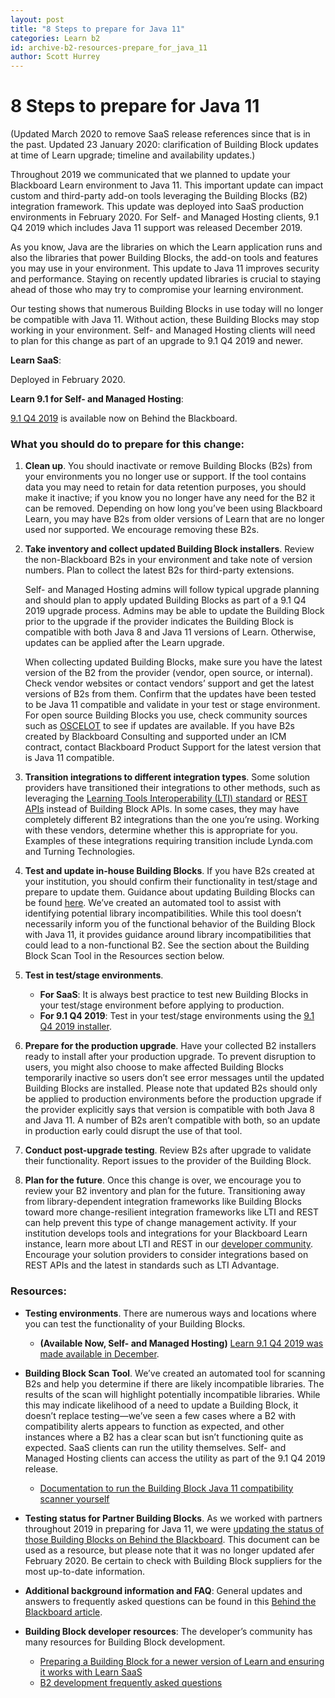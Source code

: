 ```yaml
---
layout: post
title: "8 Steps to prepare for Java 11"
categories: Learn b2
id: archive-b2-resources-prepare_for_java_11
author: Scott Hurrey
---
```


# 8 Steps to prepare for Java 11

(Updated March 2020 to remove SaaS release references since that is in the past. Updated 23 January 2020: clarification of Building Block updates at time of Learn upgrade; timeline and availability updates.)

Throughout 2019 we communicated that we planned to update your Blackboard Learn environment to Java 11. This important update can impact custom and third-party add-on tools leveraging the Building Blocks (B2) integration framework. This update was deployed into SaaS production environments in February 2020. For Self- and Managed Hosting clients, 9.1 Q4 2019 which includes Java 11 support was released December 2019.

As you know, Java are the libraries on which the Learn application runs and also the libraries that power Building Blocks, the add-on tools and features you may use in your environment. This update to Java 11 improves security and performance. Staying on recently updated libraries is crucial to staying ahead of those who may try to compromise your learning environment.

Our testing shows that numerous Building Blocks in use today will no longer be compatible with Java 11. Without action, these Building Blocks may stop working in your environment. Self- and Managed Hosting clients will need to plan for this change as part of an upgrade to 9.1 Q4 2019 and newer.

**Learn SaaS**:

Deployed in February 2020.

**Learn 9.1 for Self- and Managed Hosting**:

[9.1 Q4 2019](https://blackboard.secure.force.com/btbb_articleview?id=kA41O0000002nDBSAY) is available now on Behind the Blackboard.

### What you should do to prepare for this change:

1. **Clean up**. You should inactivate or remove Building Blocks (B2s) from your environments you no longer use or support. If the tool contains data you may need to retain for data retention purposes, you should make it inactive; if you know you no longer have any need for the B2 it can be removed. Depending on how long you’ve been using Blackboard Learn, you may have B2s from older versions of Learn that are no longer used nor supported. We encourage removing these B2s.

2. **Take inventory and collect updated Building Block installers**. Review the non-Blackboard B2s in your environment and take note of version numbers. Plan to collect the latest B2s for third-party extensions.

   Self- and Managed Hosting admins will follow typical upgrade planning and should plan to apply updated Building Blocks as part of a 9.1 Q4 2019 upgrade process. Admins may be able to update the Building Block prior to the upgrade if the provider indicates the Building Block is compatible with both Java 8 and Java 11 versions of Learn. Otherwise, updates can be applied after the Learn upgrade.

   When collecting updated Building Blocks, make sure you have the latest version of the B2 from the provider (vendor, open source, or internal). Check vendor websites or contact vendors’ support and get the latest versions of B2s from them. Confirm that the updates have been tested to be Java 11 compatible and validate in your test or stage environment. For open source Building Blocks you use, check community sources such as [OSCELOT](https://github.com/oscelot) to see if updates are available. If you have B2s created by Blackboard Consulting and supported under an ICM contract, contact Blackboard Product Support for the latest version that is Java 11 compatible.

3. **Transition integrations to different integration types**. Some solution providers have transitioned their integrations to other methods, such as leveraging the [Learning Tools Interoperability (LTI) standard](https://imsglobal.org/lti) or [REST APIs](/learn/rest/getting-started) instead of Building Block APIs. In some cases, they may have completely different B2 integrations than the one you’re using. Working with these vendors, determine whether this is appropriate for you. Examples of these integrations requiring transition include Lynda.com and Turning Technologies.

4. **Test and update in-house Building Blocks**. If you have B2s created at your institution, you should confirm their functionality in test/stage and prepare to update them. Guidance about updating Building Blocks can be found [here](/learn/B2s/preparing-for-saas-and-new-learn-versions). We’ve created an automated tool to assist with identifying potential library incompatibilities. While this tool doesn’t necessarily inform you of the functional behavior of the Building Block with Java 11, it provides guidance around library incompatibilities that could lead to a non-functional B2. See the section about the Building Block Scan Tool in the Resources section below.

5. **Test in test/stage environments**.

   - **For SaaS**: It is always best practice to test new Building Blocks in your test/stage environment before applying to production.
   - **For 9.1 Q4 2019**: Test in your test/stage environments using the [9.1 Q4 2019 installer](https://blackboard.secure.force.com/btbb_articleview?id=kA41O0000002nDBSAY).

6. **Prepare for the production upgrade**. Have your collected B2 installers ready to install after your production upgrade. To prevent disruption to users, you might also choose to make affected Building Blocks temporarily inactive so users don’t see error messages until the updated Building Blocks are installed. Please note that updated B2s should only be applied to production environments before the production upgrade if the provider explicitly says that version is compatible with both Java 8 and Java 11. A number of B2s aren’t compatible with both, so an update in production early could disrupt the use of that tool.
7. **Conduct post-upgrade testing**. Review B2s after upgrade to validate their functionality. Report issues to the provider of the Building Block.

8. **Plan for the future**. Once this change is over, we encourage you to review your B2 inventory and plan for the future. Transitioning away from library-dependent integration frameworks like Building Blocks toward more change-resilient integration frameworks like LTI and REST can help prevent this type of change management activity. If your institution develops tools and integrations for your Blackboard Learn instance, learn more about LTI and REST in our [developer community](https://community.blackboard.com/developers). Encourage your solution providers to consider integrations based on REST APIs and the latest in standards such as LTI Advantage.

### Resources:

- **Testing environments**. There are numerous ways and locations where you can test the functionality of your Building Blocks.

  - **(Available Now, Self- and Managed Hosting)** [Learn 9.1 Q4 2019 was made available in December](https://blackboard.secure.force.com/btbb_articleview?id=kA41O0000002nDBSAY).

- **Building Block Scan Tool**. We’ve created an automated tool for scanning B2s and help you determine if there are likely incompatible libraries. The results of the scan will highlight potentially incompatible libraries. While this may indicate likelihood of a need to update a Building Block, it doesn’t replace testing—we’ve seen a few cases where a B2 with compatibility alerts appears to function as expected, and other instances where a B2 has a clear scan but isn’t functioning quite as expected. SaaS clients can run the utility themselves. Self- and Managed Hosting clients can access the utility as part of the 9.1 Q4 2019 release.

  - [Documentation to run the Building Block Java 11 compatibility scanner yourself](/learn/b2/scan-tool-for-learn-saas)

- **Testing status for Partner Building Blocks**. As we worked with partners throughout 2019 in preparing for Java 11, we were [updating the status of those Building Blocks on Behind the Blackboard](https://blackboard.secure.force.com/btbb_articleview?id=kAA1O000000KyvZ). This document can be used as a resource, but please note that it was no longer updated afer February 2020. Be certain to check with Building Block suppliers for the most up-to-date information.

- **Additional background information and FAQ**: General updates and answers to frequently asked questions can be found in this [Behind the Blackboard article](https://blackboard.secure.force.com/btbb_articleview?id=kAA39000000CbCU).

- **Building Block developer resources**: The developer’s community has many resources for Building Block development.

  - [Preparing a Building Block for a newer version of Learn and ensuring it works with Learn SaaS](/learn/B2s/preparing-for-saas-and-new-learn-versions)
  - [B2 development frequently asked questions](/learn/b2/faq)
